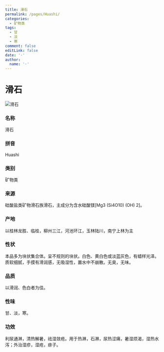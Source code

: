```yaml
---
title: 滑石
permalink: /pages/Huashi/
categories: 
  - 矿物类
tags: 
  - 甘
  - 淡
  - 寒
comment: false
editLink: false
date: '·'
author: 
  name: '·'
---
```

# 滑石

![滑石](https://image.zhongyibaike.com/image/%E6%BB%91%E7%9F%B3/%E6%BB%91%E7%9F%B3%E7%B2%891.jpg)

<!-- more -->
### 名称
滑石

### 拼音
Huashi

### 类别
矿物类

### 来源
硅酸盐类矿物滑石族滑石，主成分为含水硅酸镁[Mg3 (Si4O10) (OH) 2]。

### 产地
以桂林龙胜、临桂，柳州三江，河池环江，玉林陆川，南宁上林为主

### 性状
本品多为块状集合体。呈不规则的块状。白色、黄白色或淡蓝灰色，有蜡样光泽。质软细腻，手摸有滑润感，无吸湿性，置水中不崩散。无臭，无味。

### 品质
以滑润、色白者为佳。

### 性味
甘、淡，寒。

### 功效
利尿通淋，清热解暑，祛湿敛疮。用于热淋，石淋，尿热涩痛，暑湿烦渴，湿热水泻；外治湿疹，湿疮，痱子。
